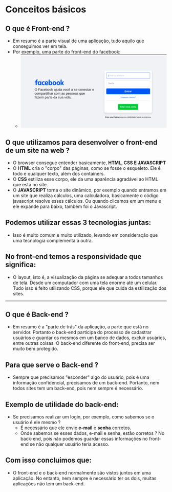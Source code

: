 # Conceitos básicos

## O que é Front-end ?

- Em resumo é a parte visual de uma aplicação, tudo aquilo que conseguimos ver em tela.
- Por exemplo, uma parte do front-end do facebook:
  - <img src="./../site-final/images/readme/facebook-front-end.png" />

## O que utilizamos para desenvolver o front-end de um site na web ?

- O browser consegue entender basicamente, **HTML, CSS E JAVASCRIPT**
- O **HTML** cria o "corpo" das páginas, como se fosse o esqueleto. Ele é todo e qualquer texto, além dos containers.
- O **CSS** estiliza esse corpo, ele da uma aparência agradável ao HTML que está no site.
- O **JAVASCRIPT** torna o site dinâmico, por exemplo quando entramos em um site que realiza cálculos, uma calculadora, basicamente o código javascript resolve esses cálculos. Ou quando clicamos em um menu e ele expande para baixo, também foi o Javascript.

## Podemos utilizar essas 3 tecnologias juntas:

- Isso é muito comum e muito utilizado, levando em consideração que uma tecnologia complementa a outra.

## No front-end temos a responsividade que significa:

- O layout, isto é, a visualização da página se adequar a todos tamanhos de tela. Desde um computador com uma tela enorme até um celular. Tudo isso é feito utilizando CSS, porque ele que cuida da estilização dos sites.


-------------------------------------------------------------------------

## O que é Back-end ?

- Em resumo é a "parte de trás" da aplicação, a parte que está no servidor. Portanto o back-end participa do processo de cadastrar usuários e guardar os mesmos em um banco de dados, excluir usuários, entre outras coisas. O back-end diferente do front-end, precisa ser muito bem protegido.

## Para que serve o Back-end ?

- Sempre que precisamos "esconder" algo do usuário, pois é uma informação confidencial, precisamos de um back-end. Portanto, nem todos sites tem um back-end, pois nem sempre é necessário.

## Exemplo de utilidade do back-end:

- Se precisamos realizar um login, por exemplo, como sabemos se o usuário é ele mesmo ?
  - É necessário que ele envie **e-mail** e **senha** corretos.
  - Onde sabemos se esses dados, e-mail e senha, estão corretos ? No back-end, pois não podemos guardar essas informações no front-end se não qualquer usuário teria acesso.

## Com isso concluimos que:

- O front-end e o back-end normalmente são vistos juntos em uma aplicação. No entanto, nem sempre é necessário ter os dois, muitas aplicações não tem um back-end.
